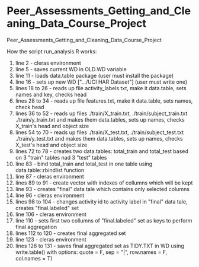Peer_Assessments_Getting_and_Cleaning_Data_Course_Project
=========================================================

Peer_Assessments_Getting_and_Cleaning_Data_Course_Project

How the script run_analysis.R works:

01) line 2 - cleras environment
02) line 5 - saves current WD in OLD.WD variable
03) line 11 - loads data.table package (user must install the package) 
04) line 16 - sets up new WD [".../UCI HAR Dataset"] (user must write one)
05) lines 18 to 26 - reads up file activity_labels.txt, make it data.table, sets names and key, checks head
06) lines 28 to 34 - reads up file features.txt, make it data.table, sets names, check head
07) lines 36 to 52 - reads up files ./train/X_train.txt, ./train/subject_train.txt ./train/y_train.txt and makes them data.tables, sets up names, checks X_train's head and object size
08) lines 54 to 70 - reads up files ./train/X_test.txt, ./train/subject_test.txt ./train/y_test.txt and makes them data.tables, sets up names, checks X_test's head and object size
09) lines 72 to 78 - creates two data.tables: total_train and total_test based on 3 "train" tables nad 3 "test" tables
10) line 83 - bind total_train and total_test in one table using data.table::rbindlist function
11) line 87 - cleras environment
12) lines 89 to 91 - create vector with indexes of collumns which will be kept
13) line 93 - creates "final" data tale which contains only selected columns
14) line 96 - cleras environment
15) lines 98 to 104 - changes activity id to activity label in "final" data tale, creates "final.labeled" set
16) line 106 - cleras environment
17) line 110 - sets first two collumns of "final.labeled" set as keys to perform final aggregation
18) lines 112 to 120 - creates final aggregated set
19) line 123 - cleras environment
20) lines 126 to 131 - saves final aggregated set as TIDY.TXT in WD using write.table() with options: quote = F, sep = "|", row.names = F, col.names = T)
